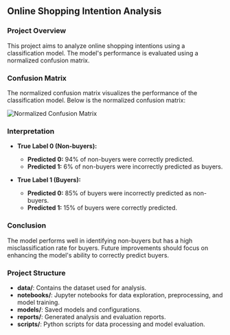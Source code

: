 ## Online Shopping Intention Analysis

### Project Overview

This project aims to analyze online shopping intentions using a classification model. The model's performance is evaluated using a normalized confusion matrix.

### Confusion Matrix

The normalized confusion matrix visualizes the performance of the classification model. Below is the normalized confusion matrix:

![Normalized Confusion Matrix](image.png)

### Interpretation

- **True Label 0 (Non-buyers):**
  - **Predicted 0:** 94% of non-buyers were correctly predicted.
  - **Predicted 1:** 6% of non-buyers were incorrectly predicted as buyers.

- **True Label 1 (Buyers):**
  - **Predicted 0:** 85% of buyers were incorrectly predicted as non-buyers.
  - **Predicted 1:** 15% of buyers were correctly predicted.

### Conclusion

The model performs well in identifying non-buyers but has a high misclassification rate for buyers. Future improvements should focus on enhancing the model's ability to correctly predict buyers.

### Project Structure

- **data/**: Contains the dataset used for analysis.
- **notebooks/**: Jupyter notebooks for data exploration, preprocessing, and model training.
- **models/**: Saved models and configurations.
- **reports/**: Generated analysis and evaluation reports.
- **scripts/**: Python scripts for data processing and model evaluation.
